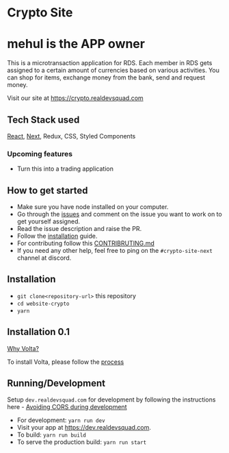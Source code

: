 # Crypto Site

# mehul is the APP owner

This is a microtransaction application for RDS. Each member in RDS gets assigned to a certain amount of currencies based on various activities. You can shop for items, exchange money from the bank, send and request money.

Visit our site at https://crypto.realdevsquad.com

## Tech Stack used

[React](https://reactjs.org/docs/getting-started.html), [Next](https://nextjs.org/docs/getting-started), Redux, CSS, Styled Components

### Upcoming features

- Turn this into a trading application

## How to get started

- Make sure you have node installed on your computer.
- Go through the [issues](https://github.com/Real-Dev-Squad/website-crypto/issues) and comment on the issue you want to work on to get yourself assigned.
- Read the issue description and raise the PR.
- Follow the [installation](#installation) guide.
- For contributing follow this [CONTRIBRUTING.md](./CONTRIBUTING.md)
- If you need any other help, feel free to ping on the `#crypto-site-next` channel at discord.

## Installation

- `git clone<repository-url>` this repository
- `cd website-crypto`
- `yarn`

## Installation 0.1

[Why Volta?](https://docs.volta.sh/guide/#why-volta)

To install Volta, please follow the [process](https://docs.volta.sh/guide/getting-started)

## Running/Development

Setup `dev.realdevsquad.com` for development by following the instructions here - [Avoiding CORS during development](https://github.com/Real-Dev-Squad/docs/tree/main/docs/dev/https-dev-url-cors)

- For development: `yarn run dev`
- Visit your app at https://dev.realdevsquad.com.
- To build: `yarn run build`
- To serve the production build: `yarn run start`
